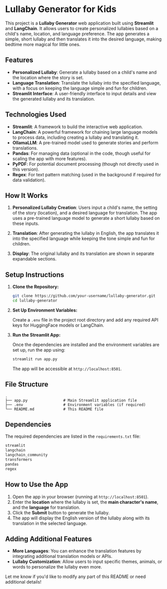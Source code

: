 # **Lullaby Generator for Kids**

This project is a **Lullaby Generator** web application built using **Streamlit** and **LangChain**. It allows users to create personalized lullabies based on a child's name, location, and language preference. The app generates a simple, short lullaby and then translates it into the desired language, making bedtime more magical for little ones.

## **Features**

* **Personalized Lullaby**: Generate a lullaby based on a child's name and the location where the story is set.
* **Language Translation**: Translate the lullaby into the specified language, with a focus on keeping the language simple and fun for children.
* **Streamlit Interface**: A user-friendly interface to input details and view the generated lullaby and its translation.

## **Technologies Used**

* **Streamlit**: A framework to build the interactive web application.
* **LangChain**: A powerful framework for chaining large language models to process data, including creating a lullaby and translating it.
* **OllamaLLM**: A pre-trained model used to generate stories and perform translations.
* **Pandas**: For managing data (optional in the code, though useful for scaling the app with more features).
* **PyPDF**: For potential document processing (though not directly used in this version).
* **Regex**: For text pattern matching (used in the background if required for data validation).

## **How It Works**

1. **Personalized Lullaby Creation**: Users input a child's name, the setting of the story (location), and a desired language for translation. The app uses a pre-trained language model to generate a short lullaby based on these inputs.

2. **Translation**: After generating the lullaby in English, the app translates it into the specified language while keeping the tone simple and fun for children.

3. **Display**: The original lullaby and its translation are shown in separate expandable sections.

## **Setup Instructions**

1. **Clone the Repository:**

   ```bash
   git clone https://github.com/your-username/lullaby-generator.git
   cd lullaby-generator
   ```

2. **Set Up Environment Variables:**

   Create a `.env` file in the project root directory and add any required API keys for HuggingFace models or LangChain.

3. **Run the Streamlit App:**

   Once the dependencies are installed and the environment variables are set up, run the app using:

   ```bash
   streamlit run app.py
   ```

   The app will be accessible at `http://localhost:8501`.

## **File Structure**

```
.
├── app.py                # Main Streamlit application file
├── .env                  # Environment variables (if required)
└── README.md             # This README file
```

## **Dependencies**

The required dependencies are listed in the `requirements.txt` file:

```txt
streamlit
langchain
langchain_community
transformers
pandas
regex
```

## **How to Use the App**

1. Open the app in your browser (running at `http://localhost:8501`).
2. Enter the **location** where the lullaby is set, the **main character's name**, and the **language** for translation.
3. Click the **Submit** button to generate the lullaby.
4. The app will display the English version of the lullaby along with its translation in the selected language.


## **Adding Additional Features**

* **More Languages**: You can enhance the translation features by integrating additional translation models or APIs.
* **Lullaby Customization**: Allow users to input specific themes, animals, or words to personalize the lullaby even more.



Let me know if you'd like to modify any part of this README or need additional details!
